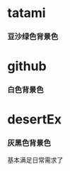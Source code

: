 tatami
====================
### 豆沙绿色背景色

github
===================
### 白色背景色

desertEx
===================
### 灰黑色背景色


基本满足日常需求了
